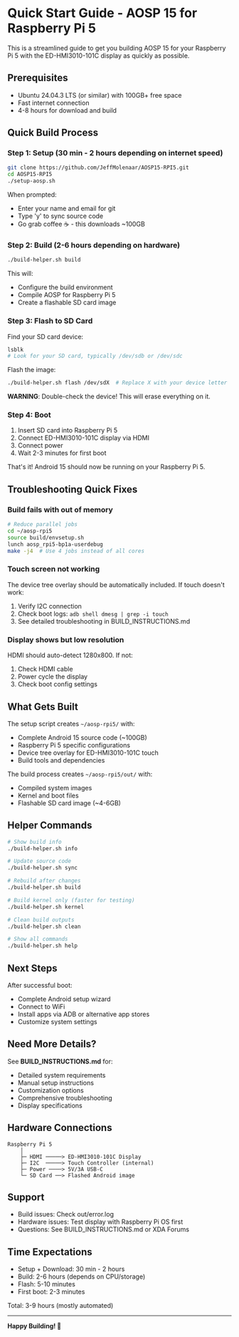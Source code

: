# Quick Start Guide - AOSP 15 for Raspberry Pi 5

This is a streamlined guide to get you building AOSP 15 for your Raspberry Pi 5 with the ED-HMI3010-101C display as quickly as possible.

## Prerequisites

- Ubuntu 24.04.3 LTS (or similar) with 100GB+ free space
- Fast internet connection
- 4-8 hours for download and build

## Quick Build Process

### Step 1: Setup (30 min - 2 hours depending on internet speed)

```bash
git clone https://github.com/JeffMolenaar/AOSP15-RPI5.git
cd AOSP15-RPI5
./setup-aosp.sh
```

When prompted:
- Enter your name and email for git
- Type 'y' to sync source code
- Go grab coffee ☕ - this downloads ~100GB

### Step 2: Build (2-6 hours depending on hardware)

```bash
./build-helper.sh build
```

This will:
- Configure the build environment
- Compile AOSP for Raspberry Pi 5
- Create a flashable SD card image

### Step 3: Flash to SD Card

Find your SD card device:
```bash
lsblk
# Look for your SD card, typically /dev/sdb or /dev/sdc
```

Flash the image:
```bash
./build-helper.sh flash /dev/sdX  # Replace X with your device letter
```

**WARNING**: Double-check the device! This will erase everything on it.

### Step 4: Boot

1. Insert SD card into Raspberry Pi 5
2. Connect ED-HMI3010-101C display via HDMI
3. Connect power
4. Wait 2-3 minutes for first boot

That's it! Android 15 should now be running on your Raspberry Pi 5.

## Troubleshooting Quick Fixes

### Build fails with out of memory
```bash
# Reduce parallel jobs
cd ~/aosp-rpi5
source build/envsetup.sh
lunch aosp_rpi5-bp1a-userdebug
make -j4  # Use 4 jobs instead of all cores
```

### Touch screen not working
The device tree overlay should be automatically included. If touch doesn't work:
1. Verify I2C connection
2. Check boot logs: `adb shell dmesg | grep -i touch`
3. See detailed troubleshooting in BUILD_INSTRUCTIONS.md

### Display shows but low resolution
HDMI should auto-detect 1280x800. If not:
1. Check HDMI cable
2. Power cycle the display
3. Check boot config settings

## What Gets Built

The setup script creates `~/aosp-rpi5/` with:
- Complete Android 15 source code (~100GB)
- Raspberry Pi 5 specific configurations
- Device tree overlay for ED-HMI3010-101C touch
- Build tools and dependencies

The build process creates `~/aosp-rpi5/out/` with:
- Compiled system images
- Kernel and boot files
- Flashable SD card image (~4-6GB)

## Helper Commands

```bash
# Show build info
./build-helper.sh info

# Update source code
./build-helper.sh sync

# Rebuild after changes
./build-helper.sh build

# Build kernel only (faster for testing)
./build-helper.sh kernel

# Clean build outputs
./build-helper.sh clean

# Show all commands
./build-helper.sh help
```

## Next Steps

After successful boot:
- Complete Android setup wizard
- Connect to WiFi
- Install apps via ADB or alternative app stores
- Customize system settings

## Need More Details?

See **BUILD_INSTRUCTIONS.md** for:
- Detailed system requirements
- Manual setup instructions
- Customization options
- Comprehensive troubleshooting
- Display specifications

## Hardware Connections

```
Raspberry Pi 5
    │
    ├─ HDMI ─────> ED-HMI3010-101C Display
    ├─ I2C  ─────> Touch Controller (internal)
    ├─ Power ────> 5V/3A USB-C
    └─ SD Card ──> Flashed Android image
```

## Support

- Build issues: Check out/error.log
- Hardware issues: Test display with Raspberry Pi OS first
- Questions: See BUILD_INSTRUCTIONS.md or XDA Forums

## Time Expectations

- Setup + Download: 30 min - 2 hours
- Build: 2-6 hours (depends on CPU/storage)
- Flash: 5-10 minutes
- First boot: 2-3 minutes

Total: 3-9 hours (mostly automated)

---

**Happy Building! 🚀**
